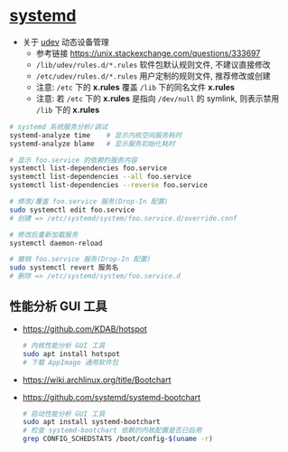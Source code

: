 # [systemd](https://github.com/systemd)

- 关于 [udev](https://www.man7.org/linux/man-pages/man7/udev.7.html) 动态设备管理
  * 参考链接 https://unix.stackexchange.com/questions/333697
  * `/lib/udev/rules.d/*.rules` 软件包默认规则文件, 不建议直接修改
  * `/etc/udev/rules.d/*.rules` 用户定制的规则文件, 推荐修改或创建
  * 注意: `/etc` 下的 __x.rules__ 覆盖 `/lib` 下的同名文件 __x.rules__
  * 注意: 若 `/etc` 下的 __x.rules__ 是指向 `/dev/null` 的 symlink, 则表示禁用 `/lib` 下的 __x.rules__

```bash
# systemd 系统服务分析/调试
systemd-analyze time    # 显示内核空间服务耗时
systemd-analyze blame   # 显示服务初始化耗时

# 显示 foo.service 的依赖的服务内容
systemctl list-dependencies foo.service
systemctl list-dependencies --all foo.service
systemctl list-dependencies --reverse foo.service

# 修改/覆盖 foo.service 服务(Drop-In 配置)
sudo systemctl edit foo.service
# 创建 => /etc/systemd/system/foo.service.d/override.conf

# 修改后重新加载服务
systemctl daemon-reload

# 撤销 foo.service 服务(Drop-In 配置)
sudo systemctl revert 服务名
# 删除 => /etc/systemd/system/foo.service.d
```

## 性能分析 GUI 工具

- https://github.com/KDAB/hotspot
  ```bash
  # 内核性能分析 GUI 工具
  sudo apt install hotspot
  # 下载 AppImage 通用软件包
  ```

- https://wiki.archlinux.org/title/Bootchart
- https://github.com/systemd/systemd-bootchart
  ```bash
  # 启动性能分析 GUI 工具
  sudo apt install systemd-bootchart
  # 检查 systemd-bootchart 依赖的内核配置是否已启用
  grep CONFIG_SCHEDSTATS /boot/config-$(uname -r)
  ```
